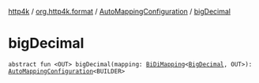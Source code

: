 [http4k](../../index.md) / [org.http4k.format](../index.md) / [AutoMappingConfiguration](index.md) / [bigDecimal](./big-decimal.md)

# bigDecimal

`abstract fun <OUT> bigDecimal(mapping: `[`BiDiMapping`](../../org.http4k.lens/-bi-di-mapping/index.md)`<`[`BigDecimal`](https://docs.oracle.com/javase/9/docs/api/java/math/BigDecimal.html)`, OUT>): `[`AutoMappingConfiguration`](index.md)`<BUILDER>`